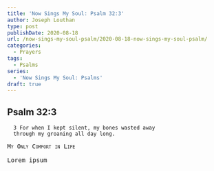 ```yaml
---
title: 'Now Sings My Soul: Psalm 32:3'
author: Joseph Louthan
type: post
publishDate: 2020-08-18
url: /now-sings-my-soul-psalm/2020-08-18-now-sings-my-soul-psalm/
categories:
  - Prayers
tags:
  - Psalms
series:
  - 'Now Sings My Soul: Psalms'
draft: true
---
```

## Psalm 32:3

      3 For when I kept silent, my bones wasted away 
      through my groaning all day long. 

<pre>
<div style="font-variant: small-caps;">My Only Comfort in Life</div>
Lorem ipsum
</pre>